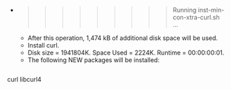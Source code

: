 * >>>>>>>>> Running inst-min-con-xtra-curl.sh ...
  * After this operation, 1,474 kB of additional disk space will be used.
  * Install curl.
  * Disk size = 1941804K. Space Used = 2224K. Runtime = 00:00:00:01.
  * The following NEW packages will be installed:
  ```bash
curl libcurl4
  ```
